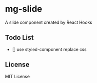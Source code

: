 # mg-slide

A slide component created by React Hooks

## Todo List
- [] use styled-component replace css

## License
MIT License
